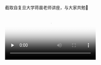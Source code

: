 截取自复旦大学蒋晨老师讲座，与大家共勉👊

<video id="video" controls="" preload="none" poster="http://media.w3.org/2010/05/sintel/poster.png">
      <source id="mp4" src="../video/2021-10-28_Jiangchen.mp4" type="video/mp4">
    </video>
